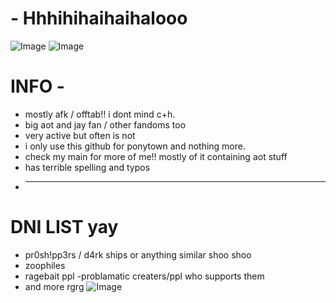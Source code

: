 # - Hhhihihaihaihalooo      
![Image](https://github.com/user-attachments/assets/7f779ade-1028-47d0-a954-f7c143e69963)
![Image](https://github.com/user-attachments/assets/dd06b4ea-60bc-40ff-a3c3-6936749ce34c)

# INFO  -  
- mostly afk / offtab!! i dont mind c+h. 
- big aot and jay fan  / other fandoms too
- very active but often is not
 - i only use this github for ponytown and nothing more.
- check my main for more of me!! mostly of it containing aot stuff
- has terrible spelling and typos
- _____________________________________________________________________
# DNI LIST yay 
- pr0sh!pp3rs  / d4rk ships or anything similar shoo shoo
- zoophiles
- ragebait ppl
-problamatic creaters/ppl who supports them 
- and more rgrg
![Image](https://github.com/user-attachments/assets/a2d82af7-e1ae-432f-a7d4-b683cc2d9b36)
